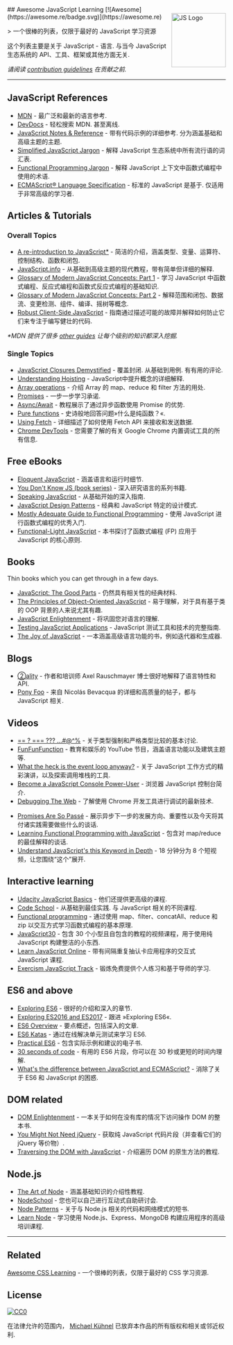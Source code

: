<div class="github-widget" data-repo="micromata/awesome-javascript-learning"></div>
<script async src="https://pagead2.googlesyndication.com/pagead/js/adsbygoogle.js"></script><ins class="adsbygoogle" style="display:block" data-ad-client="ca-pub-6890694312814945" data-ad-slot="5473692530" data-ad-format="auto"  data-full-width-responsive="true"></ins><script>(adsbygoogle = window.adsbygoogle || []).push({});</script>
<!--lint ignore awesome-license awesome-git-repo-age-->
## Awesome JavaScript Learning [![Awesome](https://awesome.re/badge.svg)](https://awesome.re) <img src="https://cdn.rawgit.com/voodootikigod/logo.js/master/js.svg" width="125" align="right" alt="JS Logo">

&gt; 一个很棒的列表，仅限于最好的 JavaScript 学习资源

这个列表主要是关于 JavaScript - 语言. 与当今 JavaScript 生态系统的 API、工具、框架或其他方面无关.

*请阅读 [contribution guidelines](https://github.com/micromata/awesome-javascript-learning/blob/master/contributing.md) 在贡献之前.*



---

## JavaScript References

- [MDN](https://developer.mozilla.org/docs/Web/JavaScript/Reference) - 最广泛和最新的语言参考.
- [DevDocs](http://devdocs.io/javascript)  - 轻松搜索 MDN. 甚至离线.
- [JavaScript Notes & Reference](https://wesbos.com/javascript)  - 带有代码示例的详细参考. 分为涵盖基础和高级主题的主题.
- [Simplified JavaScript Jargon](http://jargon.js.org) - 解释 JavaScript 生态系统中所有流行语的词汇表.
- [Functional Programming Jargon](https://functional.works-hub.com/blog/Functional-Programming-Jargon) - 解释 JavaScript 上下文中函数式编程中使用的术语.
- [ECMAScript® Language Specification](http://ecma-international.org/publications/standards/Ecma-262.htm)  - 标准的 JavaScript 是基于. 仅适用于非常高级的学习者.

## Articles & Tutorials

### Overall Topics

- [A re-introduction to JavaScript*](https://developer.mozilla.org/en-US/docs/Web/JavaScript/A_re-introduction_to_JavaScript) - 简洁的介绍，涵盖类型、变量、运算符、控制结构、函数和闭包.
- [JavaScript.info](http://javascript.info) - 从基础到高级主题的现代教程，带有简单但详细的解释.
- [Glossary of Modern JavaScript Concepts: Part 1](https://auth0.com/blog/glossary-of-modern-javascript-concepts/) - 学习 JavaScript 中函数式编程、反应式编程和函数式反应式编程的基础知识.
- [Glossary of Modern JavaScript Concepts: Part 2](https://auth0.com/blog/glossary-of-modern-javascript-concepts-part-2/) - 解释范围和闭包、数据流、变更检测、组件、编译、摇树等概念.
- [Robust Client-Side JavaScript](https://molily.de/robust-javascript/) - 指南通过描述可能的故障并解释如何防止它们来专注于编写健壮的代码.

*\*MDN 提供了很多 [other guides](https://developer.mozilla.org/en-US/docs/Web/JavaScript/Guide) 让每个级别的知识都深入挖掘.*

### Single Topics

- [JavaScript Closures Demystified](https://www.sitepoint.com/javascript-closures-demystified/)  - 覆盖封闭. 从基础到用例. 有有用的评论.
- [Understanding Hoisting](https://scotch.io/tutorials/understanding-hoisting-in-javascript) - JavaScript中提升概念的详细解释.
- [Array operations](https://danmartensen.svbtle.com/javascripts-map-reduce-and-filter) - 介绍 Array 的 map、reduce 和 filter 方法的用处.
- [Promises](http://www.sohamkamani.com/blog/2016/08/28/incremenal-tutorial-to-promises/) - 一步一步学习承诺.
- [Async/Await](https://hackernoon.com/6-reasons-why-javascripts-async-await-blows-promises-away-tutorial-c7ec10518dd9) - 教程展示了通过异步函数使用 Promise 的优势.
- [Pure functions](https://medium.com/javascript-scene/master-the-javascript-interview-what-is-a-pure-function-d1c076bec976) - 史诗般地回答问题»什么是纯函数？«.
- [Using Fetch](https://developer.mozilla.org/en-US/docs/Web/API/Fetch_API/Using_Fetch) - 详细描述了如何使用 Fetch API 来接收和发送数据. 
- [Chrome DevTools](https://developers.google.com/web/tools/chrome-devtools/) - 您需要了解的有关 Google Chrome 内置调试​​工具的所有信息.

## Free eBooks

- [Eloquent JavaScript](http://eloquentjavascript.net) - 涵盖语言和运行时细节.
- [You Don't Know JS (book series)](https://github.com/getify/You-Dont-Know-JS) - 深入研究语言的系列书籍.
- [Speaking JavaScript](http://speakingjs.com) - 从基础开始的深入指南.
- [JavaScript Design Patterns](http://addyosmani.com/resources/essentialjsdesignpatterns/book/) - 经典和 JavaScript 特定的设计模式.
- [Mostly Adequate Guide to Functional Programming](https://mostly-adequate.gitbooks.io/mostly-adequate-guide/) - 使用 JavaScript 进行函数式编程的优秀入门.
- [Functional-Light JavaScript](https://github.com/getify/Functional-Light-JS) - 本书探讨了函数式编程 (FP) 应用于 JavaScript 的核心原则.

## Books

Thin books which you can get through in a few days.

- [JavaScript: The Good Parts](http://shop.oreilly.com/product/9780596517748.do) - 仍然具有相关性的经典材料.
- [The Principles of Object-Oriented JavaScript](https://www.nostarch.com/oojs) - 易于理解，对于具有基于类的 OOP 背景的人来说尤其有趣.
- [JavaScript Enlightenment](http://shop.oreilly.com/product/0636920027713.do) - 将巩固您对语言的理解.
- [Testing JavaScript Applications](https://www.manning.com/books/testing-javascript-applications) - JavaScript 测试工具和技术的完整指南.
- [The Joy of JavaScript](https://www.manning.com/books/the-joy-of-javascript) - 一本涵盖高级语言功能的书，例如迭代器和生成器.

## Blogs

- [②ality](http://www.2ality.com) - 作者和培训师 Axel Rauschmayer 博士很好地解释了语言特性和 API.
- [Pony Foo](https://ponyfoo.com) - 来自 Nicolás Bevacqua 的详细和高质量的帖子，都与 JavaScript 相关.

## Videos
<!--lint ignore no-repeat-punctuation-->
- [== ? === ??? ...#@^%](https://www.youtube.com/watch?v=qGyqzN0bjhc) - 关于类型强制和严格类型比较的基本讨论.
- [FunFunFunction](https://www.youtube.com/channel/UCO1cgjhGzsSYb1rsB4bFe4Q) - 教育和娱乐的 YouTube 节目，涵盖语言功能以及建筑主题等. 
- [What the heck is the event loop anyway?](http://latentflip.com/loupe/?code=JC5vbignYnV0dG9uJywgJ2NsaWNrJywgZnVuY3Rpb24gb25DbGljaygpIHsKICAgIHNldFRpbWVvdXQoZnVuY3Rpb24gdGltZXIoKSB7CiAgICAgICAgY29uc29sZS5sb2coJ1lvdSBjbGlja2VkIHRoZSBidXR0b24hJyk7ICAgIAogICAgfSwgMjAwMCk7Cn0pOwoKY29uc29sZS5sb2coIkhpISIpOwoKc2V0VGltZW91dChmdW5jdGlvbiB0aW1lb3V0KCkgewogICAgY29uc29sZS5sb2coIkNsaWNrIHRoZSBidXR0b24hIik7Cn0sIDUwMDApOwoKY29uc29sZS5sb2coIldlbGNvbWUgdG8gbG91cGUuIik7!!!PGJ1dHRvbj5DbGljayBtZSE8L2J1dHRvbj4%3D) - 关于 JavaScript 工作方式的精彩演讲，以及探索调用堆栈的工具.
- [Become a JavaScript Console Power-User](https://www.youtube.com/watch?v=4mf_yNLlgic) - 浏览器 JavaScript 控制台简介.
- [Debugging The Web](https://www.youtube.com/watch?v=HF1luRD4Qmk) - 了解使用 Chrome 开发工具进行调试的最新技术.
<!--lint ignore no-dead-urls-->
- [Promises Are So Passé](https://vimeo.com/181328943) - 展示异步下一步的发展方向、重要性以及今天将其付诸实践需要做些什么的谈话.
- [Learning Functional Programming with JavaScript](https://www.youtube.com/watch?v=e-5obm1G_FY) - 包含对 map/reduce 的最佳解释的谈话.
- [Understand JavaScript's this Keyword in Depth](https://egghead.io/courses/understand-javascript-s-this-keyword-in-depth) - 18 分钟分为 8 个短视频，让您围绕“这个”展开.

## Interactive learning

- [Udacity JavaScript Basics](https://www.udacity.com/course/javascript-basics--ud804) - 他们还提供更高级的课程.
- [Code School](https://www.codeschool.com/learn/javascript)  - 从基础到最佳实践. 与 JavaScript 相关的不同课程.
- [Functional programming](http://reactivex.io/learnrx/) - 通过使用 map、filter、concatAll、reduce 和 zip 以交互方式学习函数式编程的基本原理.
- [JavaScript30](https://javascript30.com) - 包含 30 个小型且自包含的教程的视频课程，用于使用纯 JavaScript 构建整洁的小东西.
- [Learn JavaScript Online](https://learnjavascript.online) - 带有间隔重复抽认卡应用程序的交互式 JavaScript 课程.
- [Exercism JavaScript Track](https://exercism.io/tracks/javascript) - 锻炼免费提供个人练习和基于导师的学习.

## ES6 and above

- [Exploring ES6](http://exploringjs.com/es6.html) - 很好的介绍和深入的章节.
- [Exploring ES2016 and ES2017](http://exploringjs.com/es2016-es2017.html) - 跟进 »Exploring ES6«.
- [ES6 Overview](https://ponyfoo.com/articles/es6) - 要点概述，包括深入的文章.
- [ES6 Katas](http://es6katas.org) - 通过在线解决单元测试来学习 ES6.
- [Practical ES6](https://github.com/mjavascript/practical-es6) - 包含实际示例和建议的电子书.
- [30 seconds of code](https://github.com/Chalarangelo/30-seconds-of-code) - 有用的 ES6 片段，你可以在 30 秒或更短的时间内理解.
- [What's the difference between JavaScript and ECMAScript?](https://www.freecodecamp.org/news/whats-the-difference-between-javascript-and-ecmascript-cba48c73a2b5/) - 消除了关于 ES6 和 JavaScript 的困惑.

## DOM related

- [DOM Enlightenment](http://domenlightenment.com) - 一本关于如何在没有库的情况下访问操作 DOM 的整本书.
- [You Might Not Need jQuery](http://youmightnotneedjquery.com) - 获取纯 JavaScript 代码片段（并查看它们的 jQuery 等价物）.
- [Traversing the DOM with JavaScript](https://zellwk.com/blog/dom-traversals/) - 介绍遍历 DOM 的原生方法的教程.

## Node.js

- [The Art of Node](https://github.com/maxogden/art-of-node#readme) - 涵盖基础知识的介绍性教程. 
- [NodeSchool](https://nodeschool.io) - 您也可以自己进行互动式自助研讨会.
- [Node Patterns](http://nodepatternsbooks.com) - 关于与 Node.js 相关的代码和网络模式的短书.
- [Learn Node](https://learnnode.com) - 学习使用 Node.js、Express、MongoDB 构建应用程序的高级培训课程.

---

## Related

[Awesome CSS Learning](https://github.com/micromata/awesome-css-learning) - 一个很棒的列表，仅限于最好的 CSS 学习资源.

## License

[![CC0](http://mirrors.creativecommons.org/presskit/buttons/88x31/svg/cc-zero.svg)](https://creativecommons.org/publicdomain/zero/1.0/)

在法律允许的范围内， [Michael Kühnel](http://micromata.de) 已放弃本作品的所有版权和相关或邻近权利.

